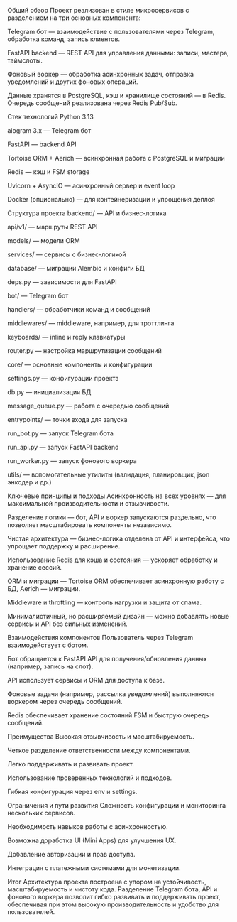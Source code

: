 
Общий обзор
Проект реализован в стиле микросервисов с разделением на три основных компонента:

Telegram бот — взаимодействие с пользователями через Telegram, обработка команд, запись клиентов.

FastAPI backend — REST API для управления данными: записи, мастера, таймслоты.

Фоновый воркер — обработка асинхронных задач, отправка уведомлений и других фоновых операций.

Данные хранятся в PostgreSQL, кэш и хранилище состояний — в Redis. Очередь сообщений реализована через Redis Pub/Sub.

Стек технологий
Python 3.13

aiogram 3.x — Telegram бот

FastAPI — backend API

Tortoise ORM + Aerich — асинхронная работа с PostgreSQL и миграции

Redis — кэш и FSM storage

Uvicorn + AsyncIO — асинхронный сервер и event loop

Docker (опционально) — для контейнеризации и упрощения деплоя

Структура проекта
backend/ — API и бизнес-логика

api/v1/ — маршруты REST API

models/ — модели ORM

services/ — сервисы с бизнес-логикой

database/ — миграции Alembic и конфиги БД

deps.py — зависимости для FastAPI

bot/ — Telegram бот

handlers/ — обработчики команд и сообщений

middlewares/ — middleware, например, для троттлинга

keyboards/ — inline и reply клавиатуры

router.py — настройка маршрутизации сообщений

core/ — основные компоненты и конфигурации

settings.py — конфигурации проекта

db.py — инициализация БД

message_queue.py — работа с очередью сообщений

entrypoints/ — точки входа для запуска

run_bot.py — запуск Telegram бота

run_api.py — запуск FastAPI backend

run_worker.py — запуск фонового воркера

utils/ — вспомогательные утилиты (валидация, планировщик, json энкодер и др.)

Ключевые принципы и подходы
Асинхронность на всех уровнях — для максимальной производительности и отзывчивости.

Разделение логики — бот, API и воркер запускаются раздельно, что позволяет масштабировать компоненты независимо.

Чистая архитектура — бизнес-логика отделена от API и интерфейса, что упрощает поддержку и расширение.

Использование Redis для кэша и состояния — ускоряет обработку и хранение сессий.

ORM и миграции — Tortoise ORM обеспечивает асинхронную работу с БД, Aerich — миграции.

Middleware и throttling — контроль нагрузки и защита от спама.

Минималистичный, но расширяемый дизайн — можно добавлять новые сервисы и API без сильных изменений.

Взаимодействия компонентов
Пользователь через Telegram взаимодействует с ботом.

Бот обращается к FastAPI API для получения/обновления данных (например, запись на слот).

API использует сервисы и ORM для доступа к базе.

Фоновые задачи (например, рассылка уведомлений) выполняются воркером через очередь сообщений.

Redis обеспечивает хранение состояний FSM и быструю очередь сообщений.

Преимущества
Высокая отзывчивость и масштабируемость.

Четкое разделение ответственности между компонентами.

Легко поддерживать и развивать проект.

Использование проверенных технологий и подходов.

Гибкая конфигурация через env и settings.

Ограничения и пути развития
Сложность конфигурации и мониторинга нескольких сервисов.

Необходимость навыков работы с асинхронностью.

Возможна доработка UI (Mini Apps) для улучшения UX.

Добавление авторизации и прав доступа.

Интеграция с платежными системами для монетизации.

Итог
Архитектура проекта построена с упором на устойчивость, масштабируемость и чистоту кода. Разделение Telegram бота, API и фонового воркера позволит гибко развивать и поддерживать проект, обеспечивая при этом высокую производительность и удобство для пользователей.